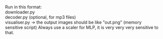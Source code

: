 Run in this format:
<br />downloader.py
<br />decoder.py (optional, for mp3 files)
<br />visualiser.py -> the output images should be like "out.png" (memory sensitive script)
Always use a scaler for MLP, it is very very very sensitive to that.
